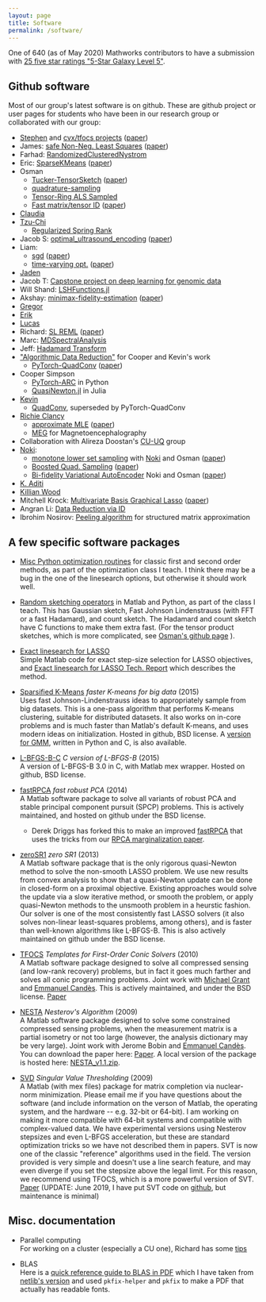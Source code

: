 ```yaml
---
layout: page
title: Software
permalink: /software/
---
```


One of 640 (as of May 2020) Mathworks contributors to have a submission with [25 five star ratings "5-Star Galaxy Level 5"](https://www.mathworks.com/matlabcentral/profile/badges/114?s_tid=mlc_badge_email_submission).

## Github software

Most of our group's latest software is on github. These are github project or user pages for students who have been in our research group or collaborated with our group:

<div class="twoColumn" markdown=1>

- [Stephen](https://github.com/stephenbeckr) and [cvx/tfocs projects](https://github.com/cvxr) ([paper](../papers#tfocs))
- James: [safe Non-Neg. Least Squares](https://github.com/jamesfolberth/safe_nnls) ([paper](../papers#nnls))
- Farhad: [RandomizedClusteredNystrom](https://github.com/FarhadPourkamali/RandomizedClusteredNystrom/)
- Eric: [SparseKMeans](https://github.com/EricKightley/sparsekmeans) ([paper](../papers#sparsegmm))
- Osman
  - [Tucker-TensorSketch](https://github.com/OsmanMalik/tucker-tensorsketch) ([paper](../papers#tensorsketch))
  - [quadrature-sampling](https://github.com/OsmanMalik/quadrature-sampling)
  - [Tensor-Ring ALS Sampled](https://github.com/OsmanMalik/tr-als-sampled)
  - [Fast matrix/tensor ID](https://github.com/OsmanMalik/countsketch-matrix-tensor-id) ([paper](../papers#tensorid))
- [Claudia](https://github.com/claudiachen1457/)
- [Tzu-Chi](https://github.com/junipertcy/)
  - [Regularized Spring Rank](https://github.com/junipertcy/RegRank)
- Jacob S: [optimal_ultrasound_encoding](https://github.com/jcs15c/optimal_ultrasound_encoding) ([paper](../papers#ultrasound2022))
- Liam: 
  - [sgd](https://github.com/liammadden/sgd) ([paper](../papers#liamSGD))
  - [time-varying opt.](https://github.com/liammadden/time-varying-experiments) ([paper](../papers#time-varying))
- [Jaden](https://github.com/tholdem) 
- Jacob T: [Capstone project on deep learning for genomic data](https://github.com/Jacob-Tie/GraduateSchoolCourseWork/tree/master/Capstone_Project)
- Will Shand: [LSHFunctions.jl](https://github.com/kernelmethod/LSHFunctions.jl)
- Akshay: [minimax-fidelity-estimation](https://github.com/akshayseshadri/minimax-fidelity-estimation) ([paper](../papers#versatilefidelity))
- [Gregor](https://github.com/gregor-robinson/)
- [Erik](https://github.com/erikj540)
- [Lucas](https://github.com/lucas-laird/Hammming_Resolvability)
- Richard: [SL REML](https://github.com/rborder/SL_REML) ([paper](../papers#REML))
- Marc: [MDSpectralAnalysis](https://github.com/MarcThomson/MDSpectralAnalysis)
- Jeff: [Hadamard Transform](https://github.com/jeffeverett/hadamard-transform)
- ["Algorithmic Data Reduction"](https://github.com/AlgorithmicDataReduction) for Cooper and Kevin's work
  - [PyTorch-QuadConv](https://github.com/AlgorithmicDataReduction/PyTorch-QuadConv/tree/main)  ([paper](../papers#quadConv))
- Cooper Simpson
  - [PyTorch-ARC](https://github.com/RS-Coop/PyTorch-ARC) in Python
  - [QuasiNewton.jl](https://github.com/RS-Coop/QuasiNewton.jl) in Julia
- [Kevin](https://github.com/kvndhrty)
  - [QuadConv](https://github.com/kvndhrty/QuadConv), superseded by PyTorch-QuadConv
- [Richie Clancy](https://github.com/rclancyc/)
  - [approximate MLE](https://github.com/rclancyc/approximate_mle)  ([paper](../papers#approx_MLE))
  - [MEG](https://github.com/rclancyc/meg) for Magnetoencephalography
- Collaboration with Alireza Doostan's [CU-UQ](https://github.com/CU-UQ) group
- [Noki](https://github.com/NUOJIN): 
  - [monotone lower set sampling](https://github.com/CU-UQ/monotone-lower-set/) with  [Noki](https://github.com/NUOJIN) and Osman ([paper](../papers#monotone-sampling))
  - [Boosted Quad. Sampling](https://github.com/CU-UQ/BF-Boosted-Quadrature-Sampling) ([paper](../papers#bifidelity-boosting))
  - [Bi-fidelity Variational AutoEncoder](https://github.com/CU-UQ/Bi-fidelity-VAE) Noki and Osman  ([paper](../papers#bifiVAE))
- [K. Aditi](https://github.com/Additi-K)
- [Killian Wood](https://github.com/killianrwood)
- Mitchell Krock: [Multivariate Basis Graphical Lasso](https://github.com/mlkrock/MultivariateBasisGraphicalLasso)  ([paper](../papers#Mitch))
- Angran Li: [Data Reduction via ID](https://github.com/truthlive/ASCR_DataReduction)
- Ibrohim Nosirov: [Peeling algorithm](https://github.com/ib-nosirov/peeling_algorithm) for structured matrix approximation

</div>

## A few specific software packages

- [Misc Python optimization routines](https://github.com/stephenbeckr/convex-optimization-class/tree/master/utilities) for classic first and second order methods, as part of the optimization class I teach. I think there may be a bug in the one of the linesearch options, but otherwise it should work well.

- [Random sketching operators](https://github.com/stephenbeckr/randomized-algorithm-class/tree/master/Code) in Matlab and Python, as part of the class I teach. This has Gaussian sketch, Fast Johnson Lindenstrauss (with FFT or a fast Hadamard), and count sketch. The Hadamard and count sketch have C functions to make them extra fast.  (For the tensor product sketches, which is more complicated, see [Osman's github page](https://github.com/OsmanMalik/) ).

- [Exact linesearch for LASSO](https://github.com/stephenbeckr/exactLASSOlinesearch)  
Simple Matlab code for exact step-size selection for LASSO objectives, and [Exact linesearch for LASSO Tech. Report](exactLinesearchL1.pdf) which describes the method.

- [Sparsified K-Means](https://github.com/stephenbeckr/SparsifiedKMeans) *faster K-means for big data* (2015)  
Uses fast Johnson-Lindenstrauss ideas to appropriately sample from big datasets. This is a one-pass algorithm that performs K-means clustering, suitable for distributed datasets. It also works on in-core problems and is much faster than Matlab's default K-means,
and uses modern ideas on initialization.  Hosted in github, BSD license. 
A [version for GMM](https://github.com/erickightley/sparseklearn), written in Python and C, is also available.

- [L-BFGS-B-C](https://github.com/stephenbeckr/L-BFGS-B-C) *C version of L-BFGS-B* (2015)  
A version of L-BFGS-B 3.0 in C, with Matlab mex wrapper. Hosted on github, BSD license.

- [fastRPCA](https://github.com/stephenbeckr/fastRPCA) *fast robust PCA* (2014)  
A Matlab software package to solve all variants of robust PCA and stable principal component pursuit (SPCP) problems. This is actively maintained, and hosted on github under the BSD license.

  - Derek Driggs has forked this to make an improved [fastRPCA](https://github.com/derekdriggs/fastRPCA) that uses the tricks from our [RPCA marginalization paper](../papers#RPCA_SISC).


- [zeroSR1](zeroSR1.html) *zero SR1* (2013)  
A Matlab software package that is the only rigorous quasi-Newton method to solve the non-smooth LASSO problem. We use new results from convex analysis to show that a quasi-Newton update can be done in closed-form on a proximal objective.
Existing approaches would solve the update via a slow iterative method, or smooth the problem, or apply quasi-Newton methods to the unsmooth problem in a heurstic fashion.  Our solver is one of the most consistently fast LASSO solvers (it also solves non-linear least-squares problems, among others), and is faster than well-known algorithms like L-BFGS-B.
This is also actively maintained on github under the BSD license.

- [TFOCS](http://cvxr.com/tfocs/)   *Templates for First-Order Conic Solvers* (2010)  
A Matlab software package designed to solve all compressed sensing (and low-rank recovery) problems, but in fact it goes much farther and solves all conic programming problems. Joint work with [Michael Grant](http://cvxr.com/) and [Emmanuel Candès](https://candes.su.domains/). This is actively maintained, and under the BSD license. [Paper](../papers#tfocs)

- [NESTA](https://candes.su.domains/software/nesta/) *Nesterov's Algorithm* (2009)  
A Matlab software package designed to solve some constrained compressed sensing problems, when the measurement matrix is a partial isometry or not too large (however, the analysis dictionary may be very large). Joint work with Jerome Bobin and [Emmanuel Candès](http://www-stat.stanford.edu/~candes).  You can download the paper here: [Paper](../papers#nesta).  A local version of the package is hosted here: [NESTA_v1.1.zip](../assets/docs/NESTA_v1.1.zip).

- [SVD](https://candes.su.domains/software/svt/) *Singular Value Thresholding* (2009)  
A Matlab (with mex files) package for matrix completion via nuclear-norm minimization. Please email me if you have questions about the software (and include information on the verson of Matlab, the operating system, and the hardware -- e.g. 32-bit or 64-bit). I am working on making it more compatible with 64-bit systems and compatible with complex-valued data. We have experimental versions using Nesterov stepsizes and even L-BFGS acceleration, but these are standard optimization tricks so we have not described them in papers.  SVT is now one of the classic "reference" algorithms used in the field. The version provided is very simple and doesn't use a line search feature, and may even diverge if you set the stepsize above the legal limit. For this reason, we recommend using TFOCS, which is a more powerful version of SVT. [Paper](http://www-stat.stanford.edu/~candes/papers/SVT.pdf)   (UPDATE: June 2019, I have put SVT code on [github](https://github.com/stephenbeckr/SVT), but maintenance is minimal)


## Misc. documentation

- Parallel computing  
For working on a cluster (especially a CU one), Richard has some [tips](https://github.com/rborder/ibg_rc_cheatsheet)

- BLAS  
Here is a [quick reference guide to BLAS in PDF](../assets/docs/blasqr_betterFonts.pdf) which I have taken from [netlib's version](http://www.netlib.org/blas/faq.html\#4) and used `pkfix-helper` and `pkfix` to make a PDF that actually has readable fonts.
